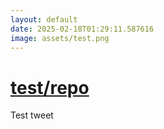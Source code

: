 ```yaml
---
layout: default
date: 2025-02-18T01:29:11.587616
image: assets/test.png
---
```


# [test/repo](https://github.com/test/repo)

Test tweet
